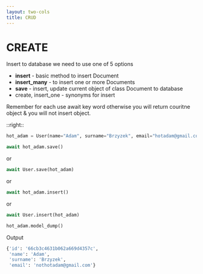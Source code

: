 ```yaml
---
layout: two-cols
title: CRUD
---
```

# CREATE

Insert to database we need to use one of 5 options

* **insert** - basic method to insert Document
* **insert_many** - to insert one or more Documents
* **save** - insert, update current object of class Document to database
* create, insert_one - synonyms for insert 

Remember for each use await key word otherwise you will return couritne object & you will not insert object.

::right::


```python
hot_adam = User(name="Adam", surname="Brzyzek", email="hotadam@gmail.com")
```

```python
await hot_adam.save()
```
 or 

```python
await User.save(hot_adam)
```
 or

```python
await hot_adam.insert()
```

 or

```python
await User.insert(hot_adam)
```

```python
hot_adam.model_dump()
```

Output
```python 
{'id': '66cb3c4631b062a669d4357c',
 'name': 'Adam',
 'surname': 'Brzyzek',
 'email': 'nothotadam@gmail.com'}
```